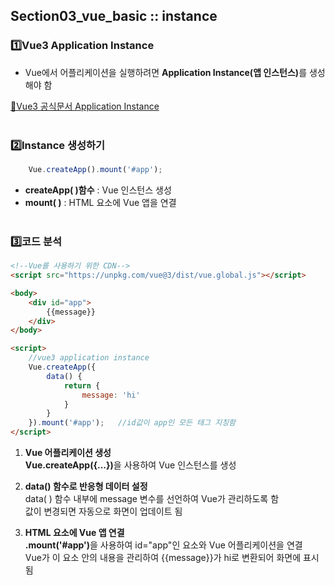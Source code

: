 
## Section03_vue_basic :: instance

### 1️⃣Vue3 Application Instance
- Vue에서 어플리케이션을 실행하려면 <b>Application Instance(앱 인스턴스)</b>를 생성해야 함

[🔗Vue3 공식문서 Application Instance](https://ko.vuejs.org/guide/essentials/application)
<br><br>


### 2️⃣Instance 생성하기
```javascript
    Vue.createApp().mount('#app');
```
- **createApp( )함수** : Vue 인스턴스 생성
- **mount( )** : HTML 요소에 Vue 앱을 연결
<br><br>


### 3️⃣코드 분석
```html
<!--Vue를 사용하기 위한 CDN-->
<script src="https://unpkg.com/vue@3/dist/vue.global.js"></script>

<body>
    <div id="app">
        {{message}}
    </div>
</body>

<script>
    //vue3 application instance
    Vue.createApp({
        data() {
            return {
                message: 'hi'
            }
        }
    }).mount('#app');   //id값이 app인 모든 태그 지칭함
</script>
```
1. **Vue 어플리케이션 생성**<br>
<b>Vue.createApp({...})</b>을 사용하여 Vue 인스턴스를 생성

2. **data() 함수로 반응형 데이터 설정**<br>
data( ) 함수 내부에 message 변수를 선언하여 Vue가 관리하도록 함<br>
값이 변경되면 자동으로 화면이 업데이트 됨

3. **HTML 요소에 Vue 앱 연결**<br>
<b>.mount('#app')</b>을 사용하여 id="app"인 요소와 Vue 어플리케이션을 연결<br>
Vue가 이 요소 안의 내용을 관리하여 {{message}}가 hi로 변환되어 화면에 표시됨